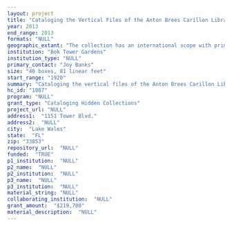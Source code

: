 ```yaml
--- 
layout: project 
title: "Cataloging the Vertical Files of the Anton Brees Carillon Library"
year: 2013
end_range: 2013
formats: "NULL"
geographic_extant: "The collection has an international scope with primary focus in North America, Europe, and Australia where the majority of carillons are found."
institution: "Bok Tower Gardens"
institution_type: "NULL"
primary_contact: "Joy Banks"
size: "40 boxes, 81 linear feet"
start_range: "1920"
summary: "Cataloging the vertical files of the Anton Brees Carillon Library (ABCL), including the archives of the Guild of Carillonneurs in North America (GCNA), will provide access to one of the world’s most comprehensive collections of carillon related materials. Most of the items date from the early 1920’s when carillons were introduced to North America and carry through to the present day as this collection continues to grow. Serving as a repository of primary and supporting secondary resources for professionals, students, and researchers, the ABCL vertical files aggregate as much information about past and present carillons in the world, of which there are approximately 600 in operation. For this collection, a carillon is defined as an instrument made up of at least 23 bells arranged in chromatic series and operated from a manual keyboard, though there are materials related to bells of historical importance and carillons that have been converted to electronic instruments. Materials may include correspondence, concert programs, PR materials, postcards, photographs, books, slides, rare carillon recordings, newspaper clippings, souvenirs, and biographical information. Collectively, these materials represent the artistic development and continued growth of an entire field of musical performance. Cataloging these materials will allow us not only to promote the profession and its instrument but also to provide more efficient access to a much broader scholarly audience."
hc_id: "1087"
program: "NULL"
grant_type: "Cataloging Hidden Collections"
project_url: "NULL"
address1:  "1151 Tower Blvd."
address2:  "NULL"
city:  "Lake Wales"
state:  "FL"
zip: "33853"
repository_url:  "NULL"
funded:  "TRUE"
p1_institution:  "NULL"
p2_name:  "NULL"
p2_institution:  "NULL"
p3_name:  "NULL"
p3_institution:  "NULL"
material_string: "NULL"
collaborating_institution:  "NULL"
grant_amount:  "$219,700"
material_description:  "NULL"
---
```

